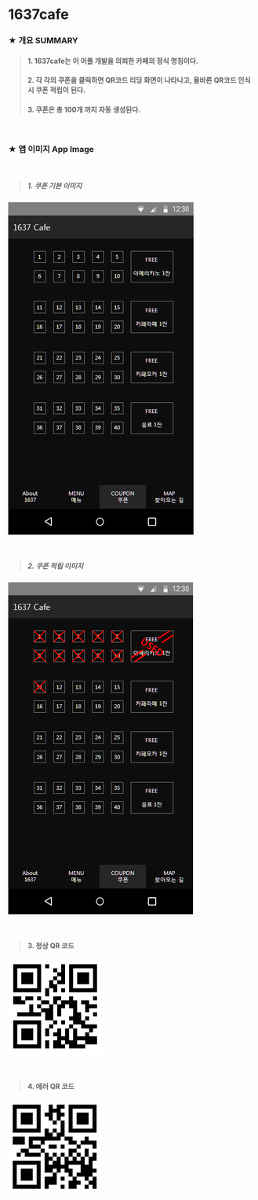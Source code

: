 # 1637cafe

### ★ 개요 SUMMARY
 > #### 1. 1637cafe는 이 어플 개발을 의뢰한 카페의 정식 명칭이다. 
 > #### 2. 각 각의 쿠폰을 클릭하면 QR코드 리딩 화면이 나타나고, 올바른 QR코드 인식 시 쿠폰 적립이 된다.
 > #### 3. 쿠폰은 총 100개 까지 자동 생성된다.

<br />

### ★ 앱 이미지 App Image

<br />

 > ##### 1. 쿠폰 기본 이미지 
![app_image_01](./app/src/main/res/drawable/markdown_01.PNG)


<br />

 > ##### 2. 쿠폰 적립 이미지
![app_image_02](./app/src/main/res/drawable/markdown_02.PNG)

<br />

 > #### 3. 정상 QR 코드
![app_image_03](./app/src/main/res/drawable/qr_ok.png)

<br />

 > #### 4. 에러 QR 코드
![app_image_04](./app/src/main/res/drawable/qr_ng.png)
